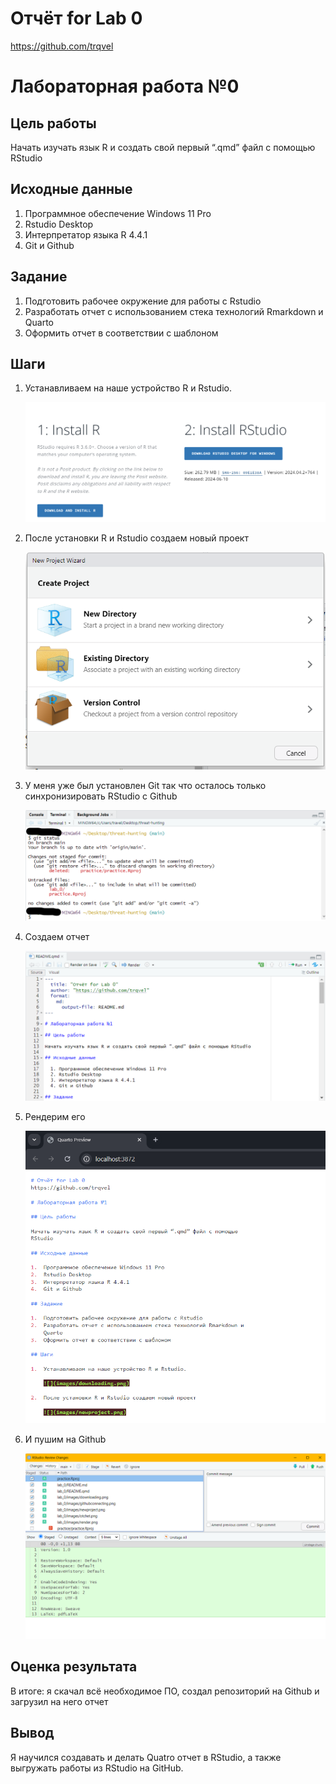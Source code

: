 # Отчёт for Lab 0
https://github.com/trqvel

# Лабораторная работа №0

## Цель работы

Начать изучать язык R и создать свой первый “.qmd” файл с помощью
RStudio

## Исходные данные

1.  Программное обеспечение Windows 11 Pro
2.  Rstudio Desktop
3.  Интерпретатор языка R 4.4.1
4.  Git и Github

## Задание

1.  Подготовить рабочее окружение для работы с Rstudio
2.  Разработать отчет с использованием стека технологий Rmarkdown и
    Quarto
3.  Оформить отчет в соответствии с шаблоном

## Шаги

1.  Устанавливаем на наше устройство R и Rstudio.

    ![](images/downloading.png)

2.  После установки R и Rstudio создаем новый проект

    ![](images/newproject.png)

3.  У меня уже был установлен Git так что осталось только
    синхронизировать RStudio с Github

    ![](images/connecting.png)

4.  Создаем отчет

    ![](images/otchet.png)

5.  Рендерим его

    ![](images/render.png)

6.  И пушим на Github

    ![](images/push.png)

## Оценка результата

В итоге: я скачал всё необходимое ПО, создал репозиторий на Github и
загрузил на него отчет

## Вывод

Я научился создавать и делать Quatro отчет в RStudio, а также выгружать
работы из RStudio на GitHub.
